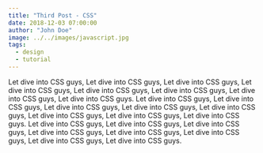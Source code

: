 ```yaml
---
title: "Third Post - CSS"
date: 2018-12-03 07:00:00
author: "John Doe"
image: ../../images/javascript.jpg
tags:
  - design
  - tutorial
---
```


Let dive into CSS guys, Let dive into CSS guys, Let dive into CSS guys, Let dive into CSS guys, Let dive into CSS guys, Let dive into CSS guys, Let dive into CSS guys, Let dive into CSS guys.
Let dive into CSS guys, Let dive into CSS guys, Let dive into CSS guys, Let dive into CSS guys, Let dive into CSS guys, Let dive into CSS guys, Let dive into CSS guys, Let dive into CSS guys.
Let dive into CSS guys, Let dive into CSS guys, Let dive into CSS guys, Let dive into CSS guys, Let dive into CSS guys, Let dive into CSS guys, Let dive into CSS guys, Let dive into CSS guys.

